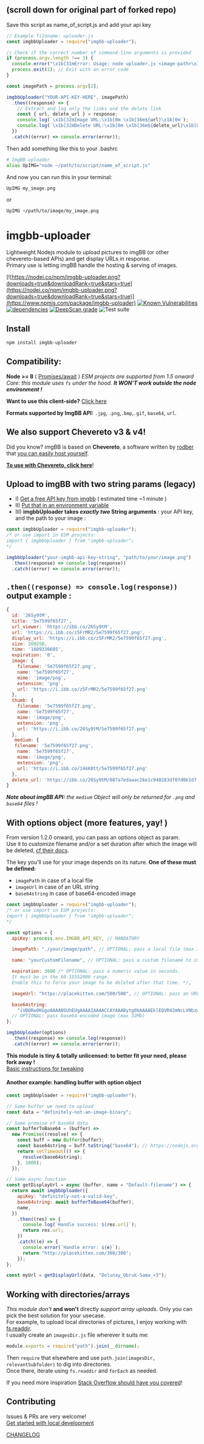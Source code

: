 ## (scroll down for original part of forked repo)
Save this script as name_of_script.js and add your api key
```js
// Example filename: uploader.js
const imgbbUploader = require("imgbb-uploader");

// Check if the correct number of command-line arguments is provided
if (process.argv.length !== 3) {
  console.error("\x1b[31mError: Usage: node uploader.js <image-path>\x1b[0m");
  process.exit(1); // Exit with an error code
}

const imagePath = process.argv[2];

imgbbUploader("YOUR-API-KEY-HERE", imagePath)
  .then((response) => {
    // Extract and log only the links and the delete link
    const { url, delete_url } = response;
    console.log(`\x1b[32mImage URL:\x1b[0m \x1b[36m${url}\x1b[0m`);
    console.log(`\x1b[32mDelete URL:\x1b[0m \x1b[36m${delete_url}\x1b[0m`);
  })
  .catch((error) => console.error(error));
```
Then add something like this to your .bashrc
```bash
# ImgBB uploader
alias UpIMG="node ~/path/to/script/name_of_script.js"
```
And now you can run this in your terminal:
```bash
UpIMG my_image.png
```
or
```bash
UpIMG ~/path/to/image/my_image.png
```


# imgbb-uploader

Lightweight Nodejs module to upload pictures to imgBB (or other chevereto-based APIs) and get display URLs in response.  
Primary use is letting imgBB handle the hosting & serving of images.

[![https://nodei.co/npm/imgbb-uploader.png?downloads=true&downloadRank=true&stars=true](https://nodei.co/npm/imgbb-uploader.png?downloads=true&downloadRank=true&stars=true)](https://www.npmjs.com/package/imgbb-uploader)
[![Known Vulnerabilities](https://snyk.io/test/github/TheRealBarenziah/imgbb-uploader/badge.svg?targetFile=package.json)](https://snyk.io/test/github/TheRealBarenziah/imgbb-uploader?targetFile=package.json)
[![dependencies](https://img.shields.io/badge/dependencies-0-brightgreen)](https://www.npmjs.com/package/imgbb-uploader?activeTab=dependencies)
[![DeepScan grade](https://deepscan.io/api/teams/17873/projects/21210/branches/601598/badge/grade.svg)](https://deepscan.io/dashboard#view=project&tid=17873&pid=21210&bid=601598)
![Test suite](https://github.com/TheRealBarenziah/imgbb-uploader/actions/workflows/tests.yml/badge.svg)

## Install

```bash
npm install imgbb-uploader
```

## Compatibility:

**Node >= 8** ( [Promises/await](https://node.green/) ) _ESM projects are supported from 1.5 onward_
_Care: this module uses `fs` under the hood. **It WON'T work outside the node environment !**_

**Want to use this client-side?** [Click here](https://stackoverflow.com/a/63669049/11894221)

**Formats supported by ImgBB API:** `.jpg`, `.png`,`.bmp`,`.gif`, `base64`, `url`.

## We also support Chevereto v3 & v4!

Did you know? imgBB is based on **Chevereto**, a software written by [rodber](https://github.com/rodber) that [you can easily host yourself](https://github.com/TheRealBarenziah/imgbb-uploader/blob/master/CONTRIBUTING.md#docker-container-run-chevereto).

**[To use with Chevereto, click here](https://github.com/TheRealBarenziah/imgbb-uploader/blob/master/USE_WITH_CHEVERETO.md)**!

## Upload to imgBB with two string params (legacy)

- I) [Get a free API key from imgbb](https://api.imgbb.com/) ( estimated time ~1 minute )
- II) [Put that in an environment variable](https://www.npmjs.com/package/dotenv)
- III) **imgbbUploader takes _exactly two_ String arguments** : your API key, and the path to your image :

```javascript
const imgbbUploader = require("imgbb-uploader");
/* or use import in ESM projects:
import { imgbbUploader } from "imgbb-uploader"; 
*/

imgbbUploader("your-imgbb-api-key-string", "path/to/your/image.png")
  .then((response) => console.log(response))
  .catch((error) => console.error(error));
```

## `.then((response) => console.log(response))` output example :

```javascript
{
  id: '26Sy9tM',
  title: '5e7599f65f27',
  url_viewer: 'https://ibb.co/26Sy9tM',
  url: 'https://i.ibb.co/z5FrMR2/5e7599f65f27.png',
  display_url: 'https://i.ibb.co/z5FrMR2/5e7599f65f27.png',
  size: 260258,
  time: '1609336605',
  expiration: '0',
  image: {
    filename: '5e7599f65f27.png',
    name: '5e7599f65f27',
    mime: 'image/png',
    extension: 'png',
    url: 'https://i.ibb.co/z5FrMR2/5e7599f65f27.png'
  },
  thumb: {
    filename: '5e7599f65f27.png',
    name: '5e7599f65f27',
    mime: 'image/png',
    extension: 'png',
    url: 'https://i.ibb.co/26Sy9tM/5e7599f65f27.png'
  },
   medium: {
   filename: '5e7599f65f27.png',
    name: '5e7599f65f27',
    mime: 'image/png',
    extension: 'png',
    url: 'https://i.ibb.co/14kK0tt/5e7599f65f27.png'
  },
  delete_url: 'https://ibb.co/26Sy9tM/087a7edaaac26e1c940283df07d0b1d7'
}
```

_**Note about imgBB API:** the `medium` Object will only be returned for `.png` and `base64` files !_

## With options object (more features, yay! )

From version 1.2.0 onward, you can pass an options object as param.  
Use it to customize filename and/or a set duration after which the image will be deleted, [cf their docs](https://api.imgbb.com/).

The key you'll use for your image depends on its nature. **One of these must be defined:**

- `imagePath` in case of a local file
- `imageUrl` in case of an URL string
- `base64string` in case of base64-encoded image

```javascript
const imgbbUploader = require("imgbb-uploader");
/* or use import in ESM projects:
import { imgbbUploader } from "imgbb-uploader"; 
*/

const options = {
  apiKey: process.env.IMGBB_API_KEY, // MANDATORY

  imagePath: "./your/image/path", // OPTIONAL: pass a local file (max 32Mb)

  name: "yourCustomFilename", // OPTIONAL: pass a custom filename to imgBB API

  expiration: 3600 /* OPTIONAL: pass a numeric value in seconds.
  It must be in the 60-15552000 range.
  Enable this to force your image to be deleted after that time. */,

  imageUrl: "https://placekitten.com/500/500", // OPTIONAL: pass an URL to imgBB (max 32Mb)

  base64string:
    "iVBORw0KGgoAAAANSUhEUgAAAAIAAAACCAYAAABytg0kAAAAEklEQVR42mNcLVNbzwAEjDAGACcSA4kB6ARiAAAAAElFTkSuQmCC",
  // OPTIONAL: pass base64-encoded image (max 32Mb)
};

imgbbUploader(options)
  .then((response) => console.log(response))
  .catch((error) => console.error(error));
```

**This module is tiny & totally unlicensed: to better fit your need, please fork away !**  
[Basic instructions for tweaking](https://github.com/TheRealBarenziah/imgbb-uploader/blob/master/CONTRIBUTING.md)

#### Another example: handling buffer with option object

```javascript
const imgbbUploader = require("imgbb-uploader");

// Some buffer we need to upload
const data = "definitely-not-an-image-binary";

// Some promise of base64 data
const bufferToBase64 = (buffer) =>
  new Promise((resolve) => {
    const buff = new Buffer(buffer);
    const base64string = buff.toString("base64"); // https://nodejs.org/api/buffer.html#buftostringencoding-start-end
    return setTimeout(() => {
      resolve(base64string);
    }, 1000);
  });

// Some async function
const getDisplayUrl = async (buffer, name = "Default-filename") => {
  return await imgbbUploader({
    apiKey: "definitely-not-a-valid-key",
    base64string: await bufferToBase64(buffer),
    name,
  })
    .then((res) => {
      console.log(`Handle success: ${res.url}`);
      return res.url;
    })
    .catch((e) => {
      console.error(`Handle error: ${e}`);
      return "http://placekitten.com/300/300";
    });
};

const myUrl = getDisplayUrl(data, "Dolunay_Obruk-Sama_<3");
```

## Working with directories/arrays

_This module don't_ **and won't** directly _support array uploads_. Only you can pick the best solution for your usecase.  
For example, to upload local directories of pictures, I enjoy working with [fs.readdir](https://nodejs.org/api/fs.html#fspromisesreaddirpath-options).  
I usually create an `imagesDir.js` file wherever it suits me:

```javascript
module.exports = require("path").join(__dirname);
```

Then `require` that elsewhere and use `path.join(imagesDir, relevantSubfolder)` to dig into directories.  
Once there, iterate using `fs.readdir` and `forEach` as needed.

If you need more inspiration [Stack Overflow should have you covered](https://www.google.com/search?q=site%3Astackoverflow.com+promise.all)!

## Contributing

Issues & PRs are very welcome!  
[Get started with local development](https://github.com/TheRealBarenziah/imgbb-uploader/blob/master/CONTRIBUTING.md)

[CHANGELOG](https://github.com/TheRealBarenziah/imgbb-uploader/blob/master/CHANGELOG.md)
